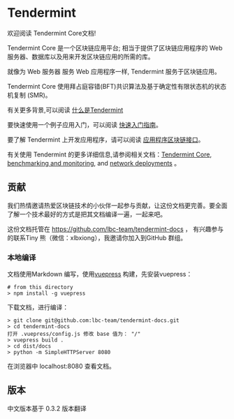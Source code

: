 # Tendermint 


欢迎阅读 Tendermint Core文档!

Tendermint Core 是一个区块链应用平台; 相当于提供了区块链应用程序的 Web 服务器、数据库以及用来开发区块链应用的所需的库。

就像为 Web 服务器 服务  Web 应用程序一样, Tendermint 服务于区块链应用。

Tendermint Core 使用拜占庭容错(BFT)共识算法及基于确定性有限状态机的状态机复制 (SMR)。

有关更多背景,可以阅读 [什么是Tendermint](introduction/what-is-tendermint.md)


要快速使用一个例子应用入门，可以阅读 [快速入门指南](introduction/quick-start.md)。

要了解 Tendermint 上开发应用程序，请可以阅读 [应用程序区块链接口](spec/abci/)。



有关使用 Tendermint 的更多详细信息,请参阅相关文档：[Tendermint Core](tendermint-core/), [benchmarking and monitoring](tools/), and [network deployments](networks/) 。


## 贡献

我们热情邀请热爱区块链技术的小伙伴一起参与贡献，让这份文档更完善。要全面了解一个技术最好的方式是把其文档编译一遍，一起来吧。

这份文档托管在 https://github.com/lbc-team/tendermint-docs ， 有兴趣参与的联系Tiny 熊（微信：xlbxiong），我邀请你加入到GitHub 群组。



### 本地编译

 文档使用Markdown 编写，使用[vuepress](https://vuepress.vuejs.org/zh/) 构建，先安装vuepress：

```
# from this directory
> npm install -g vuepress
```



下载文档，进行编译：

```
> git clone git@github.com:lbc-team/tendermint-docs.git
> cd tendermint-docs
打开 .vuepress/config.js 修改 base 值为： "/"
> vuepress build .
> cd dist/docs
> python -m SimpleHTTPServer 8080
```

在浏览器中 localhost:8080  查看文档。

## 

## 版本

中文版本基于 0.3.2 版本翻译
